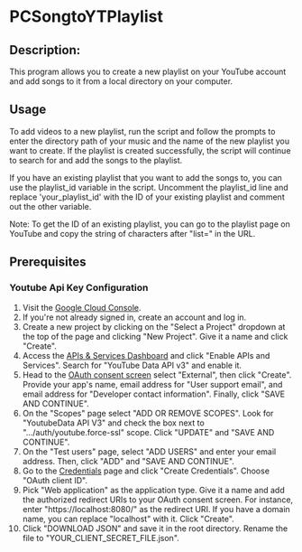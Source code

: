 # PCSongtoYTPlaylist


## Description:
This program allows you to create a new playlist on your YouTube account and add songs to it from a local directory on your computer.

## Usage
To add videos to a new playlist, run the script and follow the prompts to enter the directory path of your music and the name of the new playlist you want to create. If the playlist is created successfully, the script will continue to search for and add the songs to the playlist.

If you have an existing playlist that you want to add the songs to, you can use the playlist_id variable in the script. Uncomment the playlist_id line and replace 'your_playlist_id' with the ID of your existing playlist and comment out the other variable.

Note: To get the ID of an existing playlist, you can go to the playlist page on YouTube and copy the string of characters after "list=" in the URL.

## Prerequisites
### Youtube Api Key Configuration

1. Visit the [Google Cloud Console](https://console.cloud.google.com/).
2. If you're not already signed in, create an account and log in.
3. Create a new project by clicking on the "Select a Project" dropdown at the top of the page and clicking "New Project". Give it a name and click "Create".
4. Access the [APIs & Services Dashboard](https://console.cloud.google.com/apis/dashboard) and click "Enable APIs and Services". Search for "YouTube Data API v3" and enable it.
5. Head to the [OAuth consent screen](https://console.cloud.google.com/apis/credentials/consent)  select "External", then click "Create". Provide your app's name, email address for "User support email", and email address for "Developer contact information". Finally, click "SAVE AND CONTINUE".
6. On the "Scopes" page select "ADD OR REMOVE SCOPES". Look for "YoutubeData API V3" and check the box next to ".../auth/youtube.force-ssl" scope. Click "UPDATE" and "SAVE AND CONTINUE".
7. On the "Test users" page, select "ADD USERS" and enter your email address. Then, click "ADD" and "SAVE AND CONTINUE".
8. Go to the [Credentials](https://console.cloud.google.com/apis/credentials) page and click "Create Credentials". Choose "OAuth client ID".
9. Pick "Web application" as the application type. Give it a name and add the authorized redirect URIs to your OAuth consent screen. For instance, enter "https://localhost:8080/" as the redirect URI. If you have a domain name, you can replace "localhost" with it. Click "Create".
10. Click "DOWNLOAD JSON" and save it in the root directory. Rename the file to "YOUR_CLIENT_SECRET_FILE.json".
